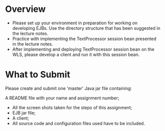 
# Overview
* Please set up your environment in preparation for working on developing EJBs. Use the directory structure that has been suggested in the lecture notes.
* Practice with implementing the TextProcessor session bean presented in the lecture notes.
* After implementing and deploying TextProcessor session bean on the WLS, please develop a client and run it with this session bean.

# What to Submit
Please create and submit one 'master' Java jar file containing:

A README file with your name and assignment number;
* All the screen shots taken for the steps of this assignment;
* EJB jar file;
* A client;
* All source code and configuration files used have to be included.